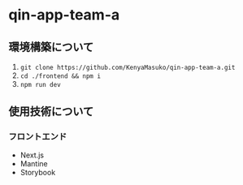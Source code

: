 # qin-app-team-a

## 環境構築について
1. `git clone https://github.com/KenyaMasuko/qin-app-team-a.git`
2. `cd ./frontend && npm i`
3. `npm run dev`

## 使用技術について
### フロントエンド
- Next.js
- Mantine
- Storybook
